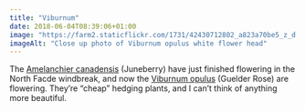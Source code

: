 ```yaml
---
title: "Viburnum"
date: 2018-06-04T08:39:06+01:00
image: "https://farm2.staticflickr.com/1731/42430712802_a823a70be5_z_d.jpg"
imageAlt: "Close up photo of Viburnum opulus white flower head"
---
```


The [Amelanchier canadensis](https://www.pfaf.org/user/Plant.aspx?LatinName=Amelanchier+canadensis) (Juneberry) have just finished flowering in the North Facde windbreak, and now the [Viburnum opulus](https://www.pfaf.org/user/Plant.aspx?LatinName=Viburnum+opulus) (Guelder Rose) are flowering. They’re “cheap” hedging plants, and I can’t think of anything more beautiful.
